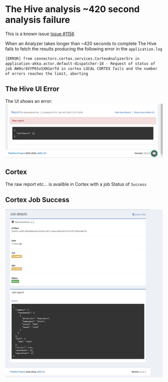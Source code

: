 # The Hive analysis ~420 second analysis failure
This is a known issue [Issue #1156](https://github.com/TheHive-Project/TheHive/issues/1156)

When an Analyzer takes longer than ~420 seconds to complete The Hive fails to fetch the results producing the following error in the ```application.log```

```
[ERROR] from connectors.cortex.services.CortexAnalyzerSrv in application-akka.actor.default-dispatcher-18 - Request of status of job AW9sr4VYP6SxSXN1erTd in cortex LOCAL CORTEX fails and the number of errors reaches the limit, aborting
```

## The Hive UI Error
The UI shows an error:
![The Hive UI error](/Images/the_hive_failure.png)

## Cortex
The raw report etc... is availble in Cortex with a job Status of ```Success```

## Cortex Job Success
![The Hive UI error](/Images/cortex_success.png)
